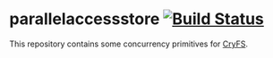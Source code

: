 # parallelaccessstore [![Build Status](https://travis-ci.org/cryfs/parallelaccessstore.svg)](https://travis-ci.org/cryfs/parallelaccessstore?branch=master)

This repository contains some concurrency primitives for [CryFS](https://github.com/cryfs/cryfs).
